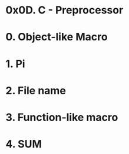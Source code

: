 # 0x0D. C - Preprocessor

# 0. Object-like Macro
# 1. Pi
# 2. File name
# 3. Function-like macro
# 4. SUM